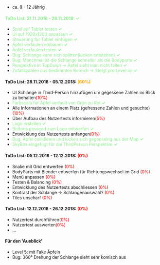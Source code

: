 * ca. 8 - 12 Jährig

#### <font color="lightgreen">ToDo List: 21.11.2018 - 28.11.2018: **✓**</font>
* <font color="lightgreen">Spiel auf Tablet testen **✓**</font>
* <font color="lightgreen">UI auf 1920x1200 anpassen **✓**</font>
* <font color="lightgreen">Steuerung für Tablet einfügen **✓**</font>
* <font color="lightgreen">Äpfel verfaulen einbauen **✓**</font>
* <font color="lightgreen">Äpfel verfaulen testen **✓**</font>
* <font color="lightgreen"> Bug: Schlange kann sich splitten(lücken entstehen) **✓**</font>
* <font color="lightgreen">Bug: Manchmal ist die Schlange schneller als die Bodyparts **✓**</font>
* <font color="lightgreen">Perspektive in TopDown -> Äpfel sieht man nicht fallen **✓**</font>
* <font color="lightgreen">Zufallszahlen aus bestimmten Bereich -> Steigt pro Level an **✓**</font>

#### ToDo List: 28.11.2018 - 05.12.2018: <font color="orange">(60%)</font>
* UI Schlange in Third-Person hinzufügen um gegessene Zahlen im Blick zu behalten<font color="red">(10%)</font>
* <font color="lightgreen">Farbscala für Äpfel verfault von Grün zu Rot **✓**</font>
* Alle Informationen an einem Platz (gefressene Zahlen und gesuchte)<font color="red">(10%)</font>
* Über Aufbau des Nutzertests informieren<font color="red">(5%)</font>
* <font color="lightgreen">Logo erstellen **✓**</font>
* <font color="lightgreen">Buttons passend zum Logo entwerfen **✓**</font>
* Entwicklung des Nutzertests anfangen<font color="red">(0%)</font>
* <font color="lightgreen">Bug: Äpfel collidieren und kicken sich gegenseitig aus der Map **✓**</font>
* <font color="lightgreen">SkyBox eingefügt für die ThirdPerson Perspektive **✓**</font>

#### ToDo List: 05.12.2018 - 12.12.2018: <font color="red">(0%)</font>
* Snake mit Grid entwerfen <font color="red">(0%)</font>
* BodyParts mit Blender entwerfen für Richtungswechsel im Grid <font color="red">(0%)</font>
* Menü anpassen <font color="red">(0%)</font>
* Testen & Balancing <font color="red">(0%)</font>
* Entwicklung des Nutzertests abschliessen <font color="red">(0%)</font>
* Kontrast der Schlange -> Schlangenauswahl? <font color="red">(0%)</font>
* Tiles unscharf <font color="red">(0%)</font>

#### ToDo List: 12.12.2018 - 26.12.2018: <font color="red">(0%)</font>
* Nutzertest durchführen<font color="red">(0%)</font>
* Nutzertest auswerten<font color="red">(0%)</font>
* ...



#### Für den 'Ausblick'
* Level 5: mit Fake Äpfeln
* Bug: 360° Drehung der Schlange sieht sehr komisch aus
